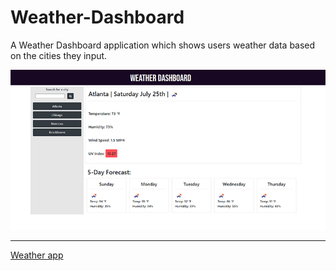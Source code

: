 # Weather-Dashboard
A Weather Dashboard application which shows users weather data based on the cities they input.




![ScreenShot](screenshot.jpg)


- - -
[Weather app](https://santu14.github.io/Weather-Dashboard/)
